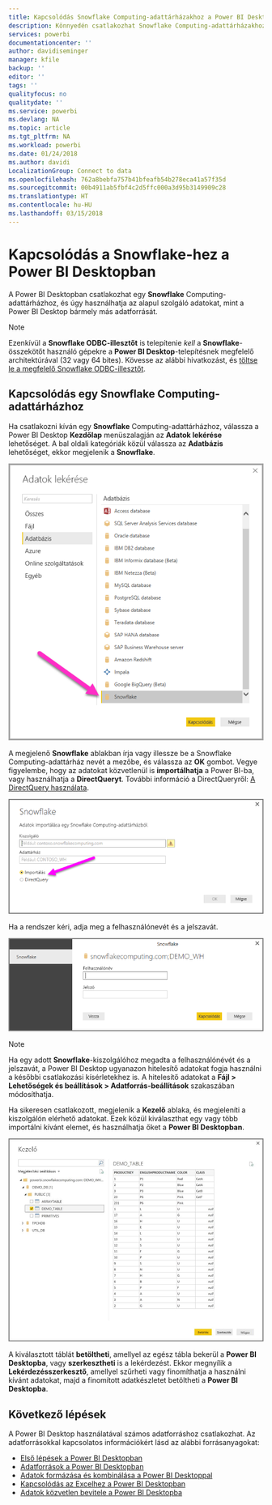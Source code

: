 ```yaml
---
title: Kapcsolódás Snowflake Computing-adattárházakhoz a Power BI Desktopban
description: Könnyedén csatlakozhat Snowflake Computing-adattárházakhoz, és használhatja a bennük tárolt adatokat a Power BI Desktopban
services: powerbi
documentationcenter: ''
author: davidiseminger
manager: kfile
backup: ''
editor: ''
tags: ''
qualityfocus: no
qualitydate: ''
ms.service: powerbi
ms.devlang: NA
ms.topic: article
ms.tgt_pltfrm: NA
ms.workload: powerbi
ms.date: 01/24/2018
ms.author: davidi
LocalizationGroup: Connect to data
ms.openlocfilehash: 762a8bebfa757b41bfeafb54b278eca41a57f35d
ms.sourcegitcommit: 00b4911ab5fbf4c2d5ffc000a3d95b3149909c28
ms.translationtype: HT
ms.contentlocale: hu-HU
ms.lasthandoff: 03/15/2018
---
```

# <a name="connect-to-snowflake-in-power-bi-desktop"></a>Kapcsolódás a Snowflake-hez a Power BI Desktopban
A Power BI Desktopban csatlakozhat egy **Snowflake** Computing-adattárházhoz, és úgy használhatja az alapul szolgáló adatokat, mint a Power BI Desktop bármely más adatforrását. 

> [!NOTE]
> Ezenkívül a **Snowflake ODBC-illesztőt** is telepítenie *kell* a **Snowflake**-összekötőt használó gépekre a **Power BI Desktop**-telepítésnek megfelelő architektúrával (32 vagy 64 bites). Kövesse az alábbi hivatkozást, és [töltse le a megfelelő Snowflake ODBC-illesztőt](http://go.microsoft.com/fwlink/?LinkID=823762).
> 
> 

## <a name="connect-to-a-snowflake-computing-warehouse"></a>Kapcsolódás egy Snowflake Computing-adattárházhoz
Ha csatlakozni kíván egy **Snowflake** Computing-adattárházhoz, válassza a Power BI Desktop **Kezdőlap** menüszalagján az **Adatok lekérése** lehetőséget. A bal oldali kategóriák közül válassza az **Adatbázis** lehetőséget, ekkor megjelenik a **Snowflake**.

![](media/desktop-connect-snowflake/connect_snowflake_2b.png)

A megjelenő **Snowflake** ablakban írja vagy illessze be a Snowflake Computing-adattárház nevét a mezőbe, és válassza az **OK** gombot. Vegye figyelembe, hogy az adatokat közvetlenül is **importálhatja** a Power BI-ba, vagy használhatja a **DirectQueryt**. További információ a DirectQueryről: [A DirectQuery használata](desktop-use-directquery.md).

![](media/desktop-connect-snowflake/connect_snowflake_3.png)

Ha a rendszer kéri, adja meg a felhasználónevét és a jelszavát.

![](media/desktop-connect-snowflake/connect_snowflake_4.png)

> [!NOTE]
> Ha egy adott **Snowflake**-kiszolgálóhoz megadta a felhasználónévét és a jelszavát, a Power BI Desktop ugyanazon hitelesítő adatokat fogja használni a későbbi csatlakozási kísérletekhez is. A hitelesítő adatokat a **Fájl > Lehetőségek és beállítások > Adatforrás-beállítások** szakaszában módosíthatja.
> 
> 

Ha sikeresen csatlakozott, megjelenik a **Kezelő** ablaka, és megjeleníti a kiszolgálón elérhető adatokat. Ezek közül kiválaszthat egy vagy több importálni kívánt elemet, és használhatja őket a **Power BI Desktopban**.

![](media/desktop-connect-snowflake/connect_snowflake_5.png)

A kiválasztott táblát **betöltheti**, amellyel az egész tábla bekerül a **Power BI Desktopba**, vagy **szerkesztheti** is a lekérdezést. Ekkor megnyílik a **Lekérdezésszerkesztő**, amellyel szűrheti vagy finomíthatja a használni kívánt adatokat, majd a finomított adatkészletet betöltheti a **Power BI Desktopba**.

## <a name="next-steps"></a>Következő lépések
A Power BI Desktop használatával számos adatforráshoz csatlakozhat. Az adatforrásokkal kapcsolatos információkért lásd az alábbi forrásanyagokat:

* [Első lépések a Power BI Desktopban](desktop-getting-started.md)
* [Adatforrások a Power BI Desktopban](desktop-data-sources.md)
* [Adatok formázása és kombinálása a Power BI Desktoppal](desktop-shape-and-combine-data.md)
* [Kapcsolódás az Excelhez a Power BI Desktopban](desktop-connect-excel.md)   
* [Adatok közvetlen bevitele a Power BI Desktopba](desktop-enter-data-directly-into-desktop.md)   

